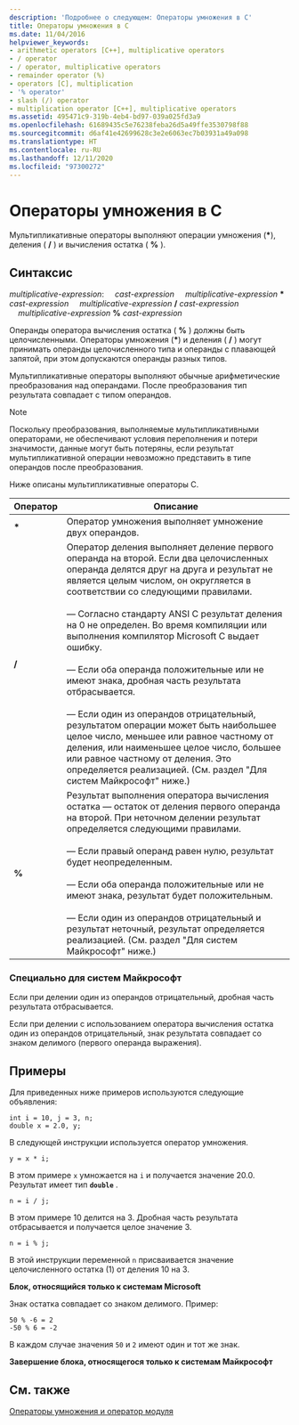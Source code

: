 ```yaml
---
description: 'Подробнее о следующем: Операторы умножения в C'
title: Операторы умножения в C
ms.date: 11/04/2016
helpviewer_keywords:
- arithmetic operators [C++], multiplicative operators
- / operator
- / operator, multiplicative operators
- remainder operator (%)
- operators [C], multiplication
- '% operator'
- slash (/) operator
- multiplication operator [C++], multiplicative operators
ms.assetid: 495471c9-319b-4eb4-bd97-039a025fd3a9
ms.openlocfilehash: 61689435c5e76238feba26d5a49ffe3530798f88
ms.sourcegitcommit: d6af41e42699628c3e2e6063ec7b03931a49a098
ms.translationtype: HT
ms.contentlocale: ru-RU
ms.lasthandoff: 12/11/2020
ms.locfileid: "97300272"
---
```

# <a name="c-multiplicative-operators"></a>Операторы умножения в C

Мультипликативные операторы выполняют операции умножения (<strong>\*</strong>), деления ( **/** ) и вычисления остатка ( **%** ).

## <a name="syntax"></a>Синтаксис

*multiplicative-expression*: &nbsp;&nbsp;&nbsp;&nbsp;*cast-expression* &nbsp;&nbsp;&nbsp;&nbsp;*multiplicative-expression* <strong>\*</strong> *cast-expression* &nbsp;&nbsp;&nbsp;&nbsp;*multiplicative-expression* **/** *cast-expression* &nbsp;&nbsp;&nbsp;&nbsp;*multiplicative-expression* **%** *cast-expression*

Операнды оператора вычисления остатка ( **%** ) должны быть целочисленными. Операторы умножения (<strong>\*</strong>) и деления ( **/** ) могут принимать операнды целочисленного типа и операнды с плавающей запятой, при этом допускаются операнды разных типов.

Мультипликативные операторы выполняют обычные арифметические преобразования над операндами. После преобразования тип результата совпадает с типом операндов.

> [!NOTE]
> Поскольку преобразования, выполняемые мультипликативными операторами, не обеспечивают условия переполнения и потери значимости, данные могут быть потеряны, если результат мультипликативной операции невозможно представить в типе операндов после преобразования.

Ниже описаны мультипликативные операторы C.

|Оператор|Описание|
|--------------|-----------------|
|<strong>\*</strong>|Оператор умножения выполняет умножение двух операндов.|
|**/**|Оператор деления выполняет деление первого операнда на второй. Если два целочисленных операнда делятся друг на друга и результат не является целым числом, он округляется в соответствии со следующими правилами.<br/><br/>— Согласно стандарту ANSI C результат деления на 0 не определен. Во время компиляции или выполнения компилятор Microsoft C выдает ошибку.<br/><br/>— Если оба операнда положительные или не имеют знака, дробная часть результата отбрасывается.<br/><br/>— Если один из операндов отрицательный, результатом операции может быть наибольшее целое число, меньшее или равное частному от деления, или наименьшее целое число, большее или равное частному от деления. Это определяется реализацией. (См. раздел "Для систем Майкрософт" ниже.)|
|**%**|Результат выполнения оператора вычисления остатка — остаток от деления первого операнда на второй. При неточном делении результат определяется следующими правилами.<br/><br/>— Если правый операнд равен нулю, результат будет неопределенным.<br/><br/>— Если оба операнда положительные или не имеют знака, результат будет положительным.<br/><br/>— Если один из операндов отрицательный и результат неточный, результат определяется реализацией. (См. раздел "Для систем Майкрософт" ниже.)|

### <a name="microsoft-specific"></a>Специально для систем Майкрософт

Если при делении один из операндов отрицательный, дробная часть результата отбрасывается.

Если при делении с использованием оператора вычисления остатка один из операндов отрицательный, знак результата совпадает со знаком делимого (первого операнда выражения).

## <a name="examples"></a>Примеры

Для приведенных ниже примеров используются следующие объявления:

```
int i = 10, j = 3, n;
double x = 2.0, y;
```

В следующей инструкции используется оператор умножения.

```
y = x * i;
```

В этом примере `x` умножается на `i` и получается значение 20.0. Результат имеет тип **`double`** .

```
n = i / j;
```

В этом примере 10 делится на 3. Дробная часть результата отбрасывается и получается целое значение 3.

```
n = i % j;
```

В этой инструкции переменной `n` присваивается значение целочисленного остатка (1) от деления 10 на 3.

**Блок, относящийся только к системам Microsoft**

Знак остатка совпадает со знаком делимого. Пример:

```
50 % -6 = 2
-50 % 6 = -2
```

В каждом случае значения `50` и `2` имеют один и тот же знак.

**Завершение блока, относящегося только к системам Майкрософт**

## <a name="see-also"></a>См. также

[Операторы умножения и оператор модуля](../cpp/multiplicative-operators-and-the-modulus-operator.md)
